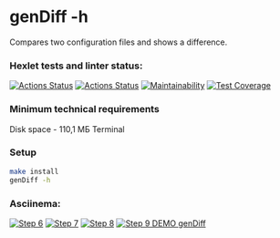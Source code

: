 # genDiff -h
Compares two configuration files and shows a difference.

### Hexlet tests and linter status:
[![Actions Status](https://github.com/natalia-nuikina/frontend-project-46/actions/workflows/hexlet-check.yml/badge.svg)](https://github.com/natalia-nuikina/frontend-project-46/actions)
[![Actions Status](https://github.com/natalia-nuikina/frontend-project-46/actions/workflows/testAndLinter.yml/badge.svg)](https://github.com/natalia-nuikina/frontend-project-46/actions)
[![Maintainability](https://api.codeclimate.com/v1/badges/c81eb14305b98f519de9/maintainability)](https://codeclimate.com/github/natalia-nuikina/frontend-project-46/maintainability)
[![Test Coverage](https://api.codeclimate.com/v1/badges/c81eb14305b98f519de9/test_coverage)](https://codeclimate.com/github/natalia-nuikina/frontend-project-46/test_coverage)

### Minimum technical requirements
Disk space - 110,1 МБ
Terminal

### Setup

```bash
make install
genDiff -h
```

### Asciinema:
[![Step 6](https://asciinema.org/a/BWsWT521LsXHAeUEvE3eXrLGs.svg)](https://asciinema.org/a/BWsWT521LsXHAeUEvE3eXrLGs)
[![Step 7](https://asciinema.org/a/keQ7760FKrEsyCpjnX4Nv7NAx.svg)](https://asciinema.org/a/keQ7760FKrEsyCpjnX4Nv7NAx)
[![Step 8](https://asciinema.org/a/420Bnw3nPnZaNej06l6ofhn5u.svg)](https://asciinema.org/a/420Bnw3nPnZaNej06l6ofhn5u)
[![Step 9 DEMO genDiff](https://asciinema.org/a/uBgzTwojOu3lQCKTKcHD2o6HD.svg)](https://asciinema.org/a/uBgzTwojOu3lQCKTKcHD2o6HD)